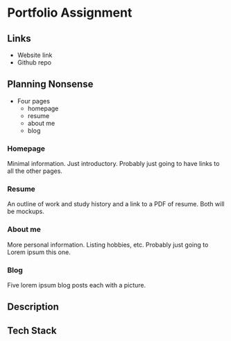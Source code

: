 # Portfolio Assignment

## Links 
 - Website link
 - Github repo

## Planning Nonsense
- Four pages
  - homepage
  - resume
  - about me
  - blog

### Homepage
Minimal information. Just introductory. Probably just going to have links to all the other pages. 

### Resume
An outline of work and study history and a link to a PDF of resume. Both will be mockups. 

### About me 
More personal information. Listing hobbies, etc. Probably just going to Lorem ipsum this one. 

### Blog 
Five lorem ipsum blog posts each with a picture. 

## Description 


## Tech Stack 